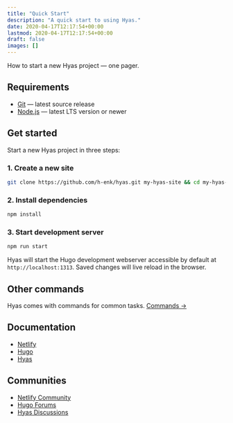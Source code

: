 ```yaml
---
title: "Quick Start"
description: "A quick start to using Hyas."
date: 2020-04-17T12:17:54+00:00
lastmod: 2020-04-17T12:17:54+00:00
draft: false
images: []
---
```


How to start a new Hyas project — one pager.

## Requirements

- [Git](https://git-scm.com/) — latest source release
- [Node.js](https://nodejs.org/) — latest LTS version or newer

## Get started

Start a new Hyas project in three steps:

### 1. Create a new site

```bash
git clone https://github.com/h-enk/hyas.git my-hyas-site && cd my-hyas-site
```

### 2. Install dependencies

```bash
npm install
```

### 3. Start development server

```bash
npm run start
```

Hyas will start the Hugo development webserver accessible by default at `http://localhost:1313`. Saved changes will live reload in the browser.

## Other commands

Hyas comes with commands for common tasks. [Commands →](https://gethyas.com/docs/prologue/commands/)

## Documentation

- [Netlify](https://docs.netlify.com/)
- [Hugo](https://gohugo.io/documentation/)
- [Hyas](https://gethyas.com/)

## Communities

- [Netlify Community](https://community.netlify.com/)
- [Hugo Forums](https://discourse.gohugo.io/)
- [Hyas Discussions](https://github.com/h-enk/hyas/discussions)
